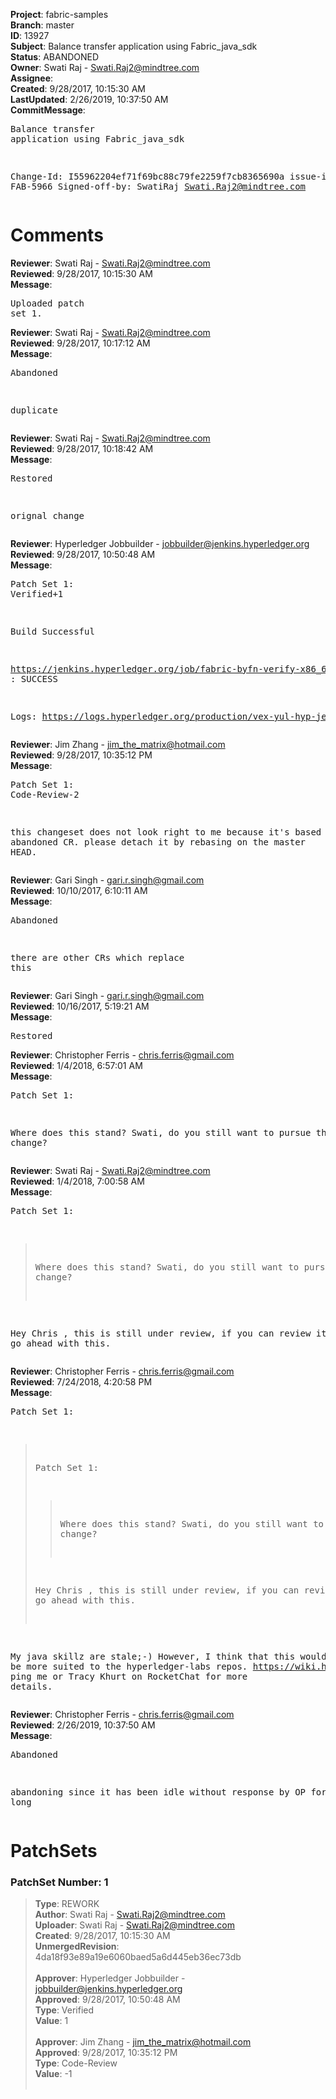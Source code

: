 <strong>Project</strong>: fabric-samples<br><strong>Branch</strong>: master<br><strong>ID</strong>: 13927<br><strong>Subject</strong>: Balance transfer application using Fabric_java_sdk<br><strong>Status</strong>: ABANDONED<br><strong>Owner</strong>: Swati Raj - Swati.Raj2@mindtree.com<br><strong>Assignee</strong>:<br><strong>Created</strong>: 9/28/2017, 10:15:30 AM<br><strong>LastUpdated</strong>: 2/26/2019, 10:37:50 AM<br><strong>CommitMessage</strong>:<br><pre>Balance transfer application using Fabric_java_sdk

Change-Id: I55962204ef71f69bc88c79fe2259f7cb8365690a
issue-id : FAB-5966
Signed-off-by: SwatiRaj <Swati.Raj2@mindtree.com>
</pre><h1>Comments</h1><strong>Reviewer</strong>: Swati Raj - Swati.Raj2@mindtree.com<br><strong>Reviewed</strong>: 9/28/2017, 10:15:30 AM<br><strong>Message</strong>: <pre>Uploaded patch set 1.</pre><strong>Reviewer</strong>: Swati Raj - Swati.Raj2@mindtree.com<br><strong>Reviewed</strong>: 9/28/2017, 10:17:12 AM<br><strong>Message</strong>: <pre>Abandoned

duplicate</pre><strong>Reviewer</strong>: Swati Raj - Swati.Raj2@mindtree.com<br><strong>Reviewed</strong>: 9/28/2017, 10:18:42 AM<br><strong>Message</strong>: <pre>Restored

orignal change</pre><strong>Reviewer</strong>: Hyperledger Jobbuilder - jobbuilder@jenkins.hyperledger.org<br><strong>Reviewed</strong>: 9/28/2017, 10:50:48 AM<br><strong>Message</strong>: <pre>Patch Set 1: Verified+1

Build Successful 

https://jenkins.hyperledger.org/job/fabric-byfn-verify-x86_64/92/ : SUCCESS

Logs: https://logs.hyperledger.org/production/vex-yul-hyp-jenkins-1/fabric-byfn-verify-x86_64/92</pre><strong>Reviewer</strong>: Jim Zhang - jim_the_matrix@hotmail.com<br><strong>Reviewed</strong>: 9/28/2017, 10:35:12 PM<br><strong>Message</strong>: <pre>Patch Set 1: Code-Review-2

this changeset does not look right to me because it's based on an abandoned CR. please detach it by rebasing on the master HEAD.</pre><strong>Reviewer</strong>: Gari Singh - gari.r.singh@gmail.com<br><strong>Reviewed</strong>: 10/10/2017, 6:10:11 AM<br><strong>Message</strong>: <pre>Abandoned

there are other CRs which replace this</pre><strong>Reviewer</strong>: Gari Singh - gari.r.singh@gmail.com<br><strong>Reviewed</strong>: 10/16/2017, 5:19:21 AM<br><strong>Message</strong>: <pre>Restored</pre><strong>Reviewer</strong>: Christopher Ferris - chris.ferris@gmail.com<br><strong>Reviewed</strong>: 1/4/2018, 6:57:01 AM<br><strong>Message</strong>: <pre>Patch Set 1:

Where does this stand? Swati, do you still want to pursue this change?</pre><strong>Reviewer</strong>: Swati Raj - Swati.Raj2@mindtree.com<br><strong>Reviewed</strong>: 1/4/2018, 7:00:58 AM<br><strong>Message</strong>: <pre>Patch Set 1:

> Where does this stand? Swati, do you still want to pursue this
 > change?

Hey Chris , this is still under review, if you can review it , I can go ahead with this.</pre><strong>Reviewer</strong>: Christopher Ferris - chris.ferris@gmail.com<br><strong>Reviewed</strong>: 7/24/2018, 4:20:58 PM<br><strong>Message</strong>: <pre>Patch Set 1:

> Patch Set 1:
> 
> > Where does this stand? Swati, do you still want to pursue this
>  > change?
> 
> Hey Chris , this is still under review, if you can review it , I can go ahead with this.

My java skillz are stale;-) However, I think that this would likely be more suited to the hyperledger-labs repos. https://wiki.hyperledger.org/labs ping me or Tracy Khurt on RocketChat for more details.</pre><strong>Reviewer</strong>: Christopher Ferris - chris.ferris@gmail.com<br><strong>Reviewed</strong>: 2/26/2019, 10:37:50 AM<br><strong>Message</strong>: <pre>Abandoned

abandoning since it has been idle without response by OP for too long</pre><h1>PatchSets</h1><h3>PatchSet Number: 1</h3><blockquote><strong>Type</strong>: REWORK<br><strong>Author</strong>: Swati Raj - Swati.Raj2@mindtree.com<br><strong>Uploader</strong>: Swati Raj - Swati.Raj2@mindtree.com<br><strong>Created</strong>: 9/28/2017, 10:15:30 AM<br><strong>UnmergedRevision</strong>: 4da18f93e89a19e6060baed5a6d445eb36ec73db<br><br><strong>Approver</strong>: Hyperledger Jobbuilder - jobbuilder@jenkins.hyperledger.org<br><strong>Approved</strong>: 9/28/2017, 10:50:48 AM<br><strong>Type</strong>: Verified<br><strong>Value</strong>: 1<br><br><strong>Approver</strong>: Jim Zhang - jim_the_matrix@hotmail.com<br><strong>Approved</strong>: 9/28/2017, 10:35:12 PM<br><strong>Type</strong>: Code-Review<br><strong>Value</strong>: -1<br><br></blockquote>